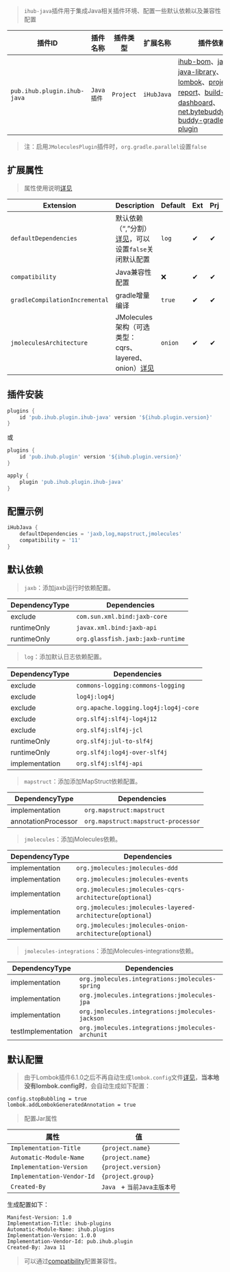> `ihub-java`插件用于集成Java相关插件环境、配置一些默认依赖以及兼容性配置

| 插件ID | 插件名称 | 插件类型 | 扩展名称 | 插件依赖                                                                                                                                                                                                                                                                                                                                                                                                                                                                                                 |
|-------|---------|--------|---------|------------------------------------------------------------------------------------------------------------------------------------------------------------------------------------------------------------------------------------------------------------------------------------------------------------------------------------------------------------------------------------------------------------------------------------------------------------------------------------------------------|
| `pub.ihub.plugin.ihub-java` | `Java插件` | `Project` | `iHubJava` | [ihub-bom](iHubBom)、[java](https://docs.gradle.org/current/userguide/java_plugin.html)、[java-library](https://docs.gradle.org/current/userguide/java_library_plugin.html)、[lombok](https://plugins.gradle.org/plugin/io.freefair.lombok)、[project-report](https://docs.gradle.org/current/userguide/project_report_plugin.html)、[build-dashboard](https://docs.gradle.org/current/userguide/build_dashboard_plugin.html)、<br>[net.bytebuddy.byte-buddy-gradle-plugin](https://bytebuddy.net) |

> 注：启用`JMoleculesPlugin`插件时，`org.gradle.parallel`设置`false`

## 扩展属性

> 属性使用说明[详见](/explanation?id=属性配置说明)

| Extension | Description                                                 | Default | Ext | Prj | Sys | Env |
| --------- |-------------------------------------------------------------| ------- | --- | ------- | ------ | --- |
| `defaultDependencies` | 默认依赖（“,”分割）[详见](iHubJava?id=默认依赖)，可以设置`false`关闭默认配置         | `log` | ✔ | ✔ | ❌ | ❌ |
| `compatibility` | Java兼容性配置                                                   | ❌ | ✔ | ✔ | ✔ | ❌ |
| `gradleCompilationIncremental` | gradle增量编译                                                  | `true` | ✔ | ✔ | ✔ | ❌ |
| `jmoleculesArchitecture` | JMolecules架构（可选类型：cqrs、layered、onion）[详见](https://jmolecules.org) | `onion` | ✔ | ✔ | ❌ | ❌ |

## 插件安装

```groovy
plugins {
    id 'pub.ihub.plugin.ihub-java' version '${ihub.plugin.version}'
}
```

或

```groovy
plugins {
    id 'pub.ihub.plugin' version '${ihub.plugin.version}'
}

apply {
    plugin 'pub.ihub.plugin.ihub-java'
}
```

## 配置示例

```groovy
iHubJava {
    defaultDependencies = 'jaxb,log,mapstruct,jmolecules'
    compatibility = '11'
}
```

## 默认依赖

> `jaxb`：添加jaxb运行时依赖配置。

| DependencyType | Dependencies |
| -------------- | ------------ |
| exclude | `com.sun.xml.bind:jaxb-core` |
| runtimeOnly | `javax.xml.bind:jaxb-api` |
| runtimeOnly | `org.glassfish.jaxb:jaxb-runtime` |

> `log`：添加默认日志依赖配置。

| DependencyType | Dependencies |
| -------------- | ------------ |
| exclude | `commons-logging:commons-logging` |
| exclude | `log4j:log4j` |
| exclude | `org.apache.logging.log4j:log4j-core` |
| exclude | `org.slf4j:slf4j-log4j12` |
| exclude | `org.slf4j:slf4j-jcl` |
| runtimeOnly | `org.slf4j:jul-to-slf4j` |
| runtimeOnly | `org.slf4j:log4j-over-slf4j` |
| implementation | `org.slf4j:slf4j-api` |

> `mapstruct`：添加添加MapStruct依赖配置。

| DependencyType | Dependencies |
| -------------- | ------------ |
| implementation | `org.mapstruct:mapstruct` |
| annotationProcessor | `org.mapstruct:mapstruct-processor` |

> `jmolecules`：添加jMolecules依赖。

| DependencyType | Dependencies |
| -------------- | ------------ |
| implementation | `org.jmolecules:jmolecules-ddd` |
| implementation | `org.jmolecules:jmolecules-events` |
| implementation | `org.jmolecules:jmolecules-cqrs-architecture`(`optional`) |
| implementation | `org.jmolecules:jmolecules-layered-architecture`(`optional`) |
| implementation | `org.jmolecules:jmolecules-onion-architecture`(`optional`) |

> `jmolecules-integrations`：添加jMolecules-integrations依赖。

| DependencyType | Dependencies |
| -------------- | ------------ |
| implementation | `org.jmolecules.integrations:jmolecules-spring` |
| implementation | `org.jmolecules.integrations:jmolecules-jpa` |
| implementation | `org.jmolecules.integrations:jmolecules-jackson` |
| testImplementation | `org.jmolecules.integrations:jmolecules-archunit` |

## 默认配置

> 由于Lombok插件6.1.0之后不再自动生成`lombok.config`文件[详见](https://github.com/freefair/gradle-plugins/issues/379)，**当本地没有lombok.config时**，会自动生成如下配置：

```lombok.config
config.stopBubbling = true
lombok.addLombokGeneratedAnnotation = true
```

> 配置Jar属性

| 属性 | 值 |
| --- | --- |
| `Implementation-Title` | `{project.name}` |
| `Automatic-Module-Name` | `{project.name}` |
| `Implementation-Version` | `{project.version}` |
| `Implementation-Vendor-Id` | `{project.group}` |
| `Created-By` | `Java ` + `当前Java主版本号` |

生成配置如下：

```manifest
Manifest-Version: 1.0
Implementation-Title: ihub-plugins
Automatic-Module-Name: ihub.plugins
Implementation-Version: 1.0.0
Implementation-Vendor-Id: pub.ihub.plugin
Created-By: Java 11

```

> 可以通过[compatibility](/iHubJava?id=扩展属性)配置兼容性。